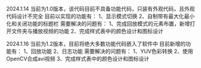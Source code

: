 2024.1.14 当前为1.0版本，该代码目前不具备功能代码，只装有外观代码，且外观代码设计不完全
目前以实现的功能有：
1、显示模式切换
2、自制带有最大化最小化和关闭功能的标题栏
需要解决的问题有：
1、完成回放模式的元素布置，新增打开文件夹与播放视频的功能
2、完成样式表中的颜色设计和图标设计


2024.1.16 当前为1.2版本，目前将绝大多数功能代码嵌入了软件中
目前新增的功能有：
1、回放功能
2、日志功能
需要解决的问题有：
1、YUV色彩转换
2、使用OpenCV合成avi视频
3、完成样式表中的颜色设计和图标设计

